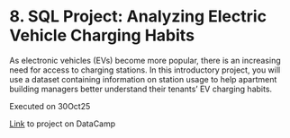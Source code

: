 # 8. SQL Project: Analyzing Electric Vehicle Charging Habits
As electronic vehicles (EVs) become more popular, there is an increasing need for access to charging stations.
In this introductory project, you will use a dataset containing information on station usage to help apartment building managers better understand their tenants’ EV charging habits.

Executed on 30Oct25

[Link](https://app.datacamp.com/learn/projects/analyzing_electric_vehicle_charging_habits) to project on DataCamp
 
